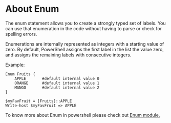 # About Enum
The enum statement allows you to create a strongly typed set of labels. You can use that enumeration in the code without having to parse or check for spelling errors.

Enumerations are internally represented as integers with a starting value of zero. By default, PowerShell assigns the first label in the list the value zero, and assigns the remaining labels with consecutive integers.

Example:
```
Enum Fruits {
    APPLE       #default internal value 0
    ORANGE      #default internal value 1
    MANGO       #default internal value 2
}

$myFavFruit = [Fruits]::APPLE
Write-host $myFavFruit => APPLE
``````

To know more about Enum in powershell please check out [Enum module.](https://learn.microsoft.com/en-us/powershell/module/microsoft.powershell.core/about/about_enum?view=powershell-7.3)